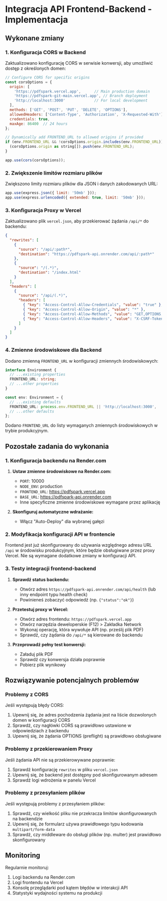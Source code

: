 # Integracja API Frontend-Backend - Implementacja

## Wykonane zmiany

### 1. Konfiguracja CORS w Backend

Zaktualizowano konfigurację CORS w serwisie konwersji, aby umożliwić dostęp z określonych domen:

```javascript
// Configure CORS for specific origins
const corsOptions = {
  origin: [
    'https://pdfspark.vercel.app',      // Main production domain
    'https://pdfspark-git-main.vercel.app', // Branch deployment
    'http://localhost:3000'             // For local development
  ],
  methods: ['GET', 'POST', 'PUT', 'DELETE', 'OPTIONS'],
  allowedHeaders: ['Content-Type', 'Authorization', 'X-Requested-With'],
  credentials: true,
  maxAge: 86400  // 24 hours
};

// Dynamically add FRONTEND_URL to allowed origins if provided
if (env.FRONTEND_URL && !corsOptions.origin.includes(env.FRONTEND_URL)) {
  (corsOptions.origin as string[]).push(env.FRONTEND_URL);
}

app.use(cors(corsOptions));
```

### 2. Zwiększenie limitów rozmiaru plików

Zwiększono limity rozmiaru plików dla JSON i danych zakodowanych URL:

```javascript
app.use(express.json({ limit: '50mb' }));
app.use(express.urlencoded({ extended: true, limit: '50mb' }));
```

### 3. Konfiguracja Proxy w Vercel

Zaktualizowano plik `vercel.json`, aby przekierować żądania `/api/*` do backendu:

```json
{
  "rewrites": [
    {
      "source": "/api/:path*",
      "destination": "https://pdfspark-api.onrender.com/api/:path*"
    },
    {
      "source": "/(.*)",
      "destination": "/index.html"
    }
  ],
  "headers": [
    {
      "source": "/api/(.*)",
      "headers": [
        { "key": "Access-Control-Allow-Credentials", "value": "true" },
        { "key": "Access-Control-Allow-Origin", "value": "*" },
        { "key": "Access-Control-Allow-Methods", "value": "GET,OPTIONS,PATCH,DELETE,POST,PUT" },
        { "key": "Access-Control-Allow-Headers", "value": "X-CSRF-Token, X-Requested-With, Accept, Accept-Version, Content-Length, Content-MD5, Content-Type, Date, X-Api-Version, Authorization" }
      ]
    }
  ]
}
```

### 4. Zmienne środowiskowe dla Backend

Dodano zmienną `FRONTEND_URL` w konfiguracji zmiennych środowiskowych:

```typescript
interface Environment {
  // ...existing properties
  FRONTEND_URL: string;
  // ...other properties
}

const env: Environment = {
  // ...existing defaults
  FRONTEND_URL: process.env.FRONTEND_URL || 'http://localhost:3000',
  // ...other defaults
};
```

Dodano `FRONTEND_URL` do listy wymaganych zmiennych środowiskowych w trybie produkcyjnym.

## Pozostałe zadania do wykonania

### 1. Konfiguracja backendu na Render.com

1. **Ustaw zmienne środowiskowe na Render.com:**
   - `PORT`: 10000
   - `NODE_ENV`: production
   - `FRONTEND_URL`: https://pdfspark.vercel.app
   - `BASE_URL`: https://pdfspark-api.onrender.com
   - Inne specyficzne zmienne środowiskowe wymagane przez aplikację

2. **Skonfiguruj automatyczne wdrażanie:**
   - Włącz "Auto-Deploy" dla wybranej gałęzi

### 2. Modyfikacja konfiguracji API w frontencie

Frontend jest już skonfigurowany do używania względnego adresu URL `/api` w środowisku produkcyjnym, które będzie obsługiwane przez proxy Vercel. Nie są wymagane dodatkowe zmiany w konfiguracji API.

### 3. Testy integracji frontend-backend

1. **Sprawdź status backendu:** 
   - Otwórz adres `https://pdfspark-api.onrender.com/api/health` (lub inny endpoint typu health check)
   - Powinieneś zobaczyć odpowiedź (np. `{"status":"ok"}`)

2. **Przetestuj proxy w Vercel:**
   - Otwórz adres frontendu: `https://pdfspark.vercel.app`
   - Otwórz narzędzia deweloperskie (F12) > Zakładka Network
   - Wykonaj operację, która wywołuje API (np. prześlij plik PDF)
   - Sprawdź, czy żądania do `/api/*` są kierowane do backendu

3. **Przeprowadź pełny test konwersji:**
   - Załaduj plik PDF
   - Sprawdź czy konwersja działa poprawnie
   - Pobierz plik wynikowy

## Rozwiązywanie potencjalnych problemów

### Problemy z CORS

Jeśli występują błędy CORS:
1. Upewnij się, że adres pochodzenia żądania jest na liście dozwolonych domen w konfiguracji CORS
2. Sprawdź, czy nagłówki CORS są prawidłowo ustawione w odpowiedziach z backendu
3. Upewnij się, że żądania OPTIONS (preflight) są prawidłowo obsługiwane

### Problemy z przekierowaniem Proxy

Jeśli żądania API nie są przekierowywane poprawnie:
1. Sprawdź konfigurację `rewrites` w pliku `vercel.json`
2. Upewnij się, że backend jest dostępny pod skonfigurowanym adresem
3. Sprawdź logi wdrożenia w panelu Vercel

### Problemy z przesyłaniem plików

Jeśli występują problemy z przesyłaniem plików:
1. Sprawdź, czy wielkość pliku nie przekracza limitów skonfigurowanych na backendzie
2. Upewnij się, że formularz używa prawidłowego typu kodowania `multipart/form-data`
3. Sprawdź, czy middleware do obsługi plików (np. multer) jest prawidłowo skonfigurowany

## Monitoring

Regularnie monitoruj:
1. Logi backendu na Render.com
2. Logi frontendu na Vercel
3. Konsolę przeglądarki pod kątem błędów w interakcji API
4. Statystyki wydajności systemu na produkcji